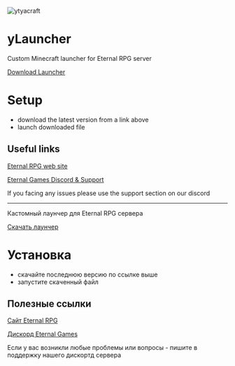 ![ytyacraft](https://eternalrpg.com/images/logo-sm-on-black.png)

# yLauncher

Custom Minecraft launcher for Eternal RPG server

[Download Launcher](https://github.com/pmbstyle/yLauncher-releases/releases/latest)

# Setup

- download the latest version from a link above
- launch downloaded file

## Useful links

[Eternal RPG web site](https://eternalrpg.com)

[Eternal Games Discord & Support](https://ds.eternalrpg.com)

If you facing any issues please use the support section on our discord


---------------------


Кастомный лаунчер для Eternal RPG сервера

[Скачать лаунчер](https://github.com/pmbstyle/yLauncher-releases/releases/latest)

# Установка

- скачайте последнюю версию по ссылке выше
- запустите скаченный файл

## Полезные ссылки

[Сайт Eternal RPG](https://eternalrpg.com)

[Дискорд Eternal Games](https://ds.eternalrpg.com)

Если у вас возникли любые проблемы или вопросы - пишите в поддержку нашего дискортд сервера
